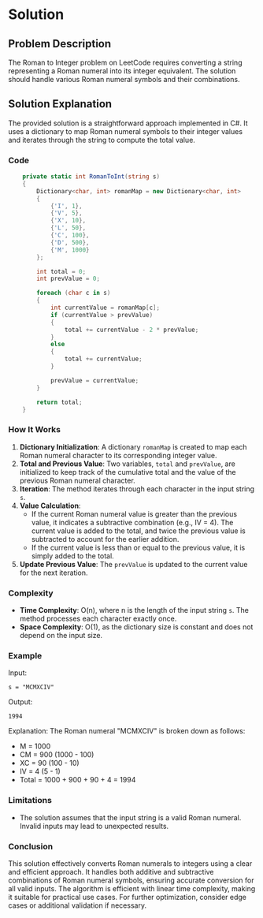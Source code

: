 # Solution

## Problem Description

The Roman to Integer problem on LeetCode requires converting a string representing a Roman numeral into its integer equivalent. The solution should handle various Roman numeral symbols and their combinations.

## Solution Explanation

The provided solution is a straightforward approach implemented in C#. It uses a dictionary to map Roman numeral symbols to their integer values and iterates through the string to compute the total value.

### Code

```csharp
    private static int RomanToInt(string s)
    {
        Dictionary<char, int> romanMap = new Dictionary<char, int>
        {
            {'I', 1},
            {'V', 5},
            {'X', 10},
            {'L', 50},
            {'C', 100},
            {'D', 500},
            {'M', 1000}
        };

        int total = 0;
        int prevValue = 0;

        foreach (char c in s)
        {
            int currentValue = romanMap[c];
            if (currentValue > prevValue)
            {
                total += currentValue - 2 * prevValue;
            }
            else
            {
                total += currentValue;
            }

            prevValue = currentValue;
        }

        return total;
    }
```

### How It Works

1. **Dictionary Initialization**: A dictionary `romanMap` is created to map each Roman numeral character to its corresponding integer value.
2. **Total and Previous Value**: Two variables, `total` and `prevValue`, are initialized to keep track of the cumulative total and the value of the previous Roman numeral character.
3. **Iteration**: The method iterates through each character in the input string `s`.
4. **Value Calculation**:
   - If the current Roman numeral value is greater than the previous value, it indicates a subtractive combination (e.g., IV = 4). The current value is added to the total, and twice the previous value is subtracted to account for the earlier addition.
   - If the current value is less than or equal to the previous value, it is simply added to the total.
5. **Update Previous Value**: The `prevValue` is updated to the current value for the next iteration.

### Complexity

- **Time Complexity**: O(n), where n is the length of the input string `s`. The method processes each character exactly once.
- **Space Complexity**: O(1), as the dictionary size is constant and does not depend on the input size.

### Example

Input:

```text
s = "MCMXCIV"
```

Output:

```text
1994
```

Explanation: The Roman numeral "MCMXCIV" is broken down as follows:

- M = 1000
- CM = 900 (1000 - 100)
- XC = 90 (100 - 10)
- IV = 4 (5 - 1)
- Total = 1000 + 900 + 90 + 4 = 1994

### Limitations

- The solution assumes that the input string is a valid Roman numeral. Invalid inputs may lead to unexpected results.

### Conclusion

This solution effectively converts Roman numerals to integers using a clear and efficient approach. It handles both additive and subtractive combinations of Roman numeral symbols, ensuring accurate conversion for all valid inputs. The algorithm is efficient with linear time complexity, making it suitable for practical use cases. For further optimization, consider edge cases or additional validation if necessary.
